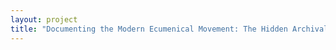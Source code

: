 ```yaml
--- 
layout: project 
title: "Documenting the Modern Ecumenical Movement: The Hidden Archival Collections of the Burke Library" 
---
```



